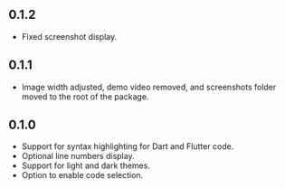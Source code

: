 ## 0.1.2

* Fixed screenshot display.

## 0.1.1

* Image width adjusted, demo video removed, and screenshots folder moved to the root of the package.

## 0.1.0

* Support for syntax highlighting for Dart and Flutter code.
* Optional line numbers display.
* Support for light and dark themes.
* Option to enable code selection.
